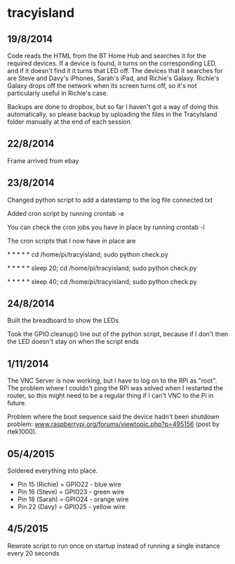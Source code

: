 # tracyisland

## 19/8/2014
Code reads the HTML from the BT Home Hub and searches it for the required devices.
If a device is found, it turns on the corresponding LED, and if it doesn't find it it turns that LED off.
The devices that it searches for are Steve and Davy's iPhones, Sarah's iPad, and Richie's Galaxy.
Richie's Galaxy drops off the network when its screen turns off, so it's not particularly useful in Richie's case.

Backups are done to dropbox, but so far I haven't got a way of doing this automatically, so please backup by uploading the files in the TracyIsland folder manually at the end of each session.

## 22/8/2014
Frame arrived from ebay

## 23/8/2014
Changed python script to add a datestamp to the log file connected.txt

Added cron script by running crontab -e

You can check the cron jobs you have in place by running crontab -l

The cron scripts that I now have in place are

\* * * * * cd /home/pi/tracyisland; sudo python check.py

\* * * * * sleep 20; cd /home/pi/tracyisland; sudo python check.py

\* * * * * sleep 40; cd /home/pi/tracyisland; sudo python check.py

## 24/8/2014
Built the breadboard to show the LEDs

Took the GPIO.cleanup() line out of the python script, because if I don't then the LED doesn't stay on when the script ends

## 1/11/2014
The VNC Server is now working, but I have to log on to the RPi as "root".  The problem where I couldn't ping the RPi was solved when I restarted the router, so this might need to be a regular thing if I can't VNC to the Pi in future.

Problem where the boot sequence said the device hadn't been shutdown problem: www.raspberrypi.org/forums/viewtopic.php?p=495156 (post by rtek1000).

## 05/4/2015

Soldered everything into place.

* Pin 15 (Richie) = GPIO22 - blue wire
* Pin 16 (Steve) = GPIO23 - green wire
* Pin 18 (Sarah) = GPIO24 - orange wire
* Pin 22 (Davy) = GPIO25 - yellow wire

## 4/5/2015

Rewrote script to  run once on startup instead of running a single instance every 20 seconds

